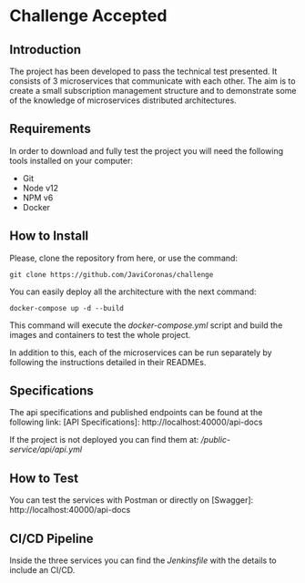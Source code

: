 # Challenge Accepted

## Introduction

The project has been developed to pass the technical test presented. It consists of 3 microservices that communicate with each other. The aim is to create a small subscription management structure and to demonstrate some of the knowledge of microservices distributed architectures.

## Requirements

In order to download and fully test the project you will need the following tools installed on your computer:
* Git
* Node v12
* NPM v6
* Docker

## How to Install

Please, clone the repository from here, or use the command:

`git clone https://github.com/JaviCoronas/challenge`

You can easily deploy all the architecture with the next command:

`docker-compose up -d --build`

This command will execute the *docker-compose.yml* script and build the images and containers to test the whole project.

In addition to this, each of the microservices can be run separately by following the instructions detailed in their READMEs.


## Specifications

The api specifications and published endpoints can be found at the following link: [API Specifications]: http://localhost:40000/api-docs

If the project is not deployed you can find them at: _/public-service/api/api.yml_

## How to Test

You can test the services with Postman or directly on [Swagger]: http://localhost:40000/api-docs

## CI/CD Pipeline

Inside the three services you can find the _Jenkinsfile_ with the details to include an CI/CD.


